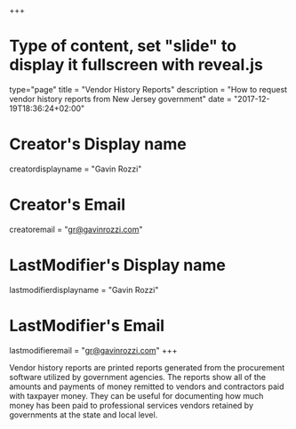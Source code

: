 +++
# Type of content, set "slide" to display it fullscreen with reveal.js
type="page"
title = "Vendor History Reports"
description = "How to request vendor history reports from New Jersey government"
date = "2017-12-19T18:36:24+02:00"
# Creator's Display name
creatordisplayname = "Gavin Rozzi"
# Creator's Email
creatoremail = "gr@gavinrozzi.com"
# LastModifier's Display name
lastmodifierdisplayname = "Gavin Rozzi"
# LastModifier's Email
lastmodifieremail = "gr@gavinrozzi.com"
+++

Vendor history reports are printed reports generated from the procurement software utilized by government agencies. The reports show all of the amounts and payments of money remitted to vendors and contractors paid with taxpayer money. They can be useful for documenting how much money has been paid to professional services vendors retained by governments at the state and local level.
